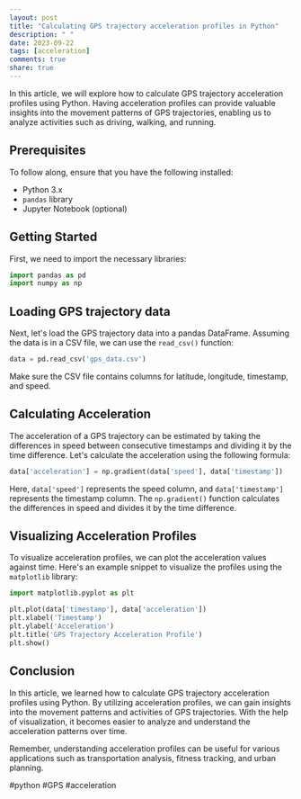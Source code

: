 ```yaml
---
layout: post
title: "Calculating GPS trajectory acceleration profiles in Python"
description: " "
date: 2023-09-22
tags: [acceleration]
comments: true
share: true
---
```


In this article, we will explore how to calculate GPS trajectory acceleration profiles using Python. Having acceleration profiles can provide valuable insights into the movement patterns of GPS trajectories, enabling us to analyze activities such as driving, walking, and running.

## Prerequisites
To follow along, ensure that you have the following installed:
- Python 3.x
- `pandas` library
- Jupyter Notebook (optional)

## Getting Started
First, we need to import the necessary libraries:

```python
import pandas as pd
import numpy as np
```

## Loading GPS trajectory data
Next, let's load the GPS trajectory data into a pandas DataFrame. Assuming the data is in a CSV file, we can use the `read_csv()` function:

```python
data = pd.read_csv('gps_data.csv')
```

Make sure the CSV file contains columns for latitude, longitude, timestamp, and speed.

## Calculating Acceleration
The acceleration of a GPS trajectory can be estimated by taking the differences in speed between consecutive timestamps and dividing it by the time difference. Let's calculate the acceleration using the following formula:

```python
data['acceleration'] = np.gradient(data['speed'], data['timestamp'])
```

Here, `data['speed']` represents the speed column, and `data['timestamp']` represents the timestamp column. The `np.gradient()` function calculates the differences in speed and divides it by the time difference.

## Visualizing Acceleration Profiles
To visualize acceleration profiles, we can plot the acceleration values against time. Here's an example snippet to visualize the profiles using the `matplotlib` library:

```python
import matplotlib.pyplot as plt

plt.plot(data['timestamp'], data['acceleration'])
plt.xlabel('Timestamp')
plt.ylabel('Acceleration')
plt.title('GPS Trajectory Acceleration Profile')
plt.show()
```

## Conclusion
In this article, we learned how to calculate GPS trajectory acceleration profiles using Python. By utilizing acceleration profiles, we can gain insights into the movement patterns and activities of GPS trajectories. With the help of visualization, it becomes easier to analyze and understand the acceleration patterns over time.

Remember, understanding acceleration profiles can be useful for various applications such as transportation analysis, fitness tracking, and urban planning.

#python #GPS #acceleration